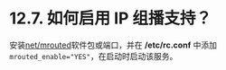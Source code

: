 # 12.7. 如何启用 IP 组播支持？

安装[net/mrouted](https://cgit.freebsd.org/ports/tree/net/mrouted/pkg-descr)软件包或端口，并在 **/etc/rc.conf** 中添加`mrouted_enable="YES"`，在启动时启动该服务。
